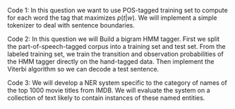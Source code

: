 Code 1: In this question we want to use POS-tagged training set to compute for each word the tag that maximizes $p(t|w)$.
We will implement a simple tokenizer to deal with sentence boundaries.

Code 2: In this question we will Build a bigram HMM tagger.
First we split the part-of-speech-tagged corpus into a training set and test set.
From the labeled training set, we train the transition and observation probabilities of the HMM tagger directly on the hand-tagged data.
Then implement the Viterbi algorithm so we can decode a test sentence.

Code 3:  We will develop a NER system specific to the category of names of the top 1000 movie titles from IMDB.
We will evaluate the system on a collection of text likely to contain instances of these named entities.